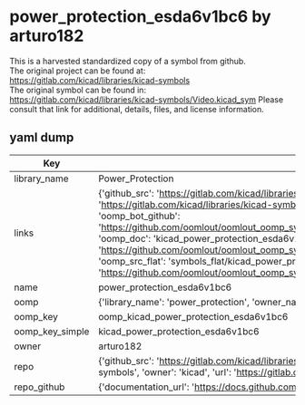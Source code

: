 # power_protection_esda6v1bc6 by arturo182  
This is a harvested standardized copy of a symbol from github.  
The original project can be found at:  
https://gitlab.com/kicad/libraries/kicad-symbols  
The original symbol can be found in:
https://gitlab.com/kicad/libraries/kicad-symbols/Video.kicad_sym
Please consult that link for additional, details, files, and license information.  
## yaml dump  
| Key | Value |  
| --- | --- |  
| library_name | Power_Protection |  
| links | {'github_src': 'https://gitlab.com/kicad/libraries/kicad-symbols/Video.kicad_sym', 'github_src_repo': 'https://gitlab.com/kicad/libraries/kicad-symbols', 'oomp_bot': 'kicad_power_protection_esda6v1bc6/working', 'oomp_bot_github': 'https://github.com/oomlout/oomlout_oomp_symbol_bot/tree/main/kicad_power_protection_esda6v1bc6/working', 'oomp_doc': 'kicad_power_protection_esda6v1bc6/working', 'oomp_doc_github': 'https://github.com/oomlout/oomlout_oomp_symbol_doc/tree/main/kicad_power_protection_esda6v1bc6/working', 'oomp_src_flat': 'symbols_flat/kicad_power_protection_esda6v1bc6/working', 'oomp_src_flat_github': 'https://github.com/oomlout/oomlout_oomp_symbol_src/tree/main/kicad_power_protection_esda6v1bc6/working'} |  
| name | power_protection_esda6v1bc6 |  
| oomp | {'library_name': 'power_protection', 'owner_name': 'kicad', 'symbol_name': 'power_protection_esda6v1bc6'} |  
| oomp_key | oomp_kicad_power_protection_esda6v1bc6 |  
| oomp_key_simple | kicad_power_protection_esda6v1bc6 |  
| owner | arturo182 |  
| repo | {'github_src': 'https://gitlab.com/kicad/libraries/kicad-symbols/Video.kicad_sym', 'name': 'libraries/kicad-symbols', 'owner': 'kicad', 'url': 'https://gitlab.com/kicad/libraries/kicad-symbols'} |  
| repo_github | {'documentation_url': 'https://docs.github.com/rest/repos/repos#get-a-repository', 'message': 'Not Found'} |  

